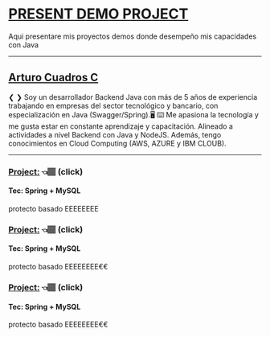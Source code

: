 # [PRESENT DEMO PROJECT](https://github.com/arturocc365/present-demo-project/blob/main/README.md)
Aqui presentare mis proyectos demos donde desempeño mis capacidades con Java
***
## [Arturo Cuadros C](https://www.linkedin.com/in/arturocuadros/)

❮ ❯ Soy un desarrollador Backend Java con más de 5 años de experiencia trabajando en empresas del sector tecnológico y bancario, con especialización en Java (Swagger/Spring).🖥
⌨️ Me apasiona la tecnología y me gusta estar en constante aprendizaje y capacitación.
Alineado a actividades a nivel Backend con Java y NodeJS. Además, tengo conocimientos en Cloud Computing (AWS, AZURE y IBM CLOUB).
***
### [Project:]() 👈🏽 (click)
#### Tec: Spring + MySQL
protecto basado
EEEEEEEE

### [Project:]() 👈🏽 (click)
#### Tec: Spring + MySQL
protecto basado
EEEEEEEE€€

### [Project:]() 👈🏽 (click)
#### Tec: Spring + MySQL
protecto basado
EEEEEEEE€€
